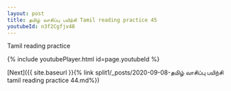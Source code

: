 ```yaml
---
layout: post
title: தமிழ் வாசிப்பு பயிற்சி Tamil reading practice 45
youtubeId: n3f2Cgfjv48
---
```

 
 
Tamil reading practice
 
 
 
 
 


{% include youtubePlayer.html id=page.youtubeId %}
 
[Next]({{ site.baseurl }}{% link  split1/_posts/2020-09-08-தமிழ் வாசிப்பு பயிற்சி tamil reading practice 44.md%})
 
